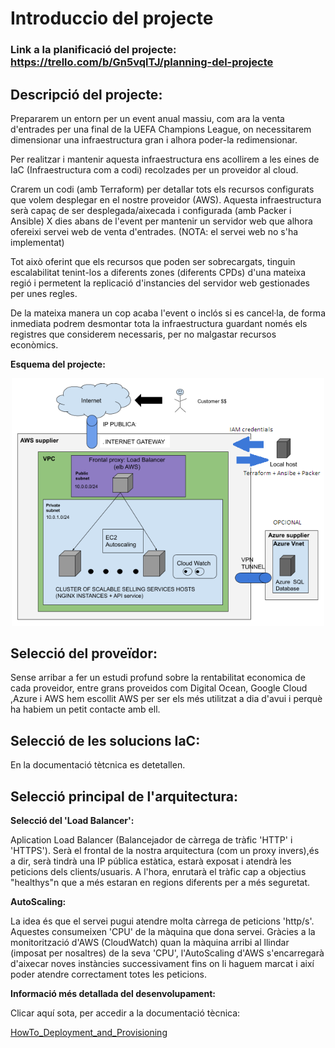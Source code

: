 # Introduccio del projecte

### Link a la planificació del projecte: https://trello.com/b/Gn5vqlTJ/planning-del-projecte

## Descripció del projecte:

Prepararem un entorn per un event anual massiu, com ara la venta d'entrades per una final de la UEFA Champions League, on necessitarem dimensionar una infraestructura gran i alhora poder-la redimensionar.

Per realitzar i mantenir aquesta infraestructura ens acollirem a les eines de IaC (Infraestructura com a codi) recolzades per un proveidor al cloud.

Crarem un codi (amb Terraform) per detallar tots els recursos configurats que volem desplegar en el nostre proveidor (AWS). Aquesta infraestructura serà capaç de ser desplegada/aixecada i configurada (amb Packer i Ansible) X dies abans de l'event per mantenir un servidor web que alhora ofereixi servei web de venta d'entrades. (NOTA: el servei web no s'ha implementat)

Tot això oferint que els recursos que poden ser sobrecargats, tinguin escalabilitat tenint-los a diferents zones (diferents CPDs) d'una mateixa regió i permetent la replicació d'instancies del servidor web gestionades per unes regles. 

De la mateixa manera un cop acaba l'event o inclós si es cancel·la, de forma inmediata podrem desmontar tota la infraestructura guardant només els registres que considerem necessaris, per no malgastar recursos econòmics.

**Esquema del projecte:**

<div>
<p style = 'text-align:center;'>
<img src="recursos_imatges/esquema.png" alt="JuveYell" width="500px">
</p>
</div>

## Selecció del proveïdor:

Sense arribar a fer un estudi profund sobre la rentabilitat economica de cada proveidor, entre grans proveidos com Digital Ocean, Google Cloud ,Azure i AWS hem escollit AWS per ser els més utilitzat a dia d'avui i perquè ha habiem un petit contacte amb ell.

## Selecció de les solucions IaC:

En la documentació tètcnica es detetallen.

## Selecció principal de l'arquitectura:

**Selecció del 'Load Balancer':**

Aplication Load Balancer (Balancejador de càrrega de tràfic 'HTTP' i 'HTTPS'). Serà el frontal de la nostra arquitectura (com un proxy invers),és a dir, serà tindrà una IP pública estàtica, estarà exposat i atendrà les peticions dels clients/usuaris. A l'hora, enrutarà el tràfic cap a objectius "healthys"n que a més estaran en regions diferents per a més seguretat. 

**AutoScaling:**

La idea és que el servei pugui atendre molta càrrega de peticions 'http/s'. Aquestes consumeixen 'CPU' de la màquina que dona servei. Gràcies a la monitorització d'AWS (CloudWatch) quan la màquina arribi al llindar (imposat per nosaltres) de la seva 'CPU', l'AutoScaling d'AWS s'encarregarà d'aixecar noves instàncies successivament fins on li haguem marcat i així poder atendre correctament totes les peticions.

**Informació més detallada del desenvolupament:**

Clicar aquí sota, per accedir a la documentació tècnica:

[HowTo_Deployment_and_Provisioning](https://github.com/fornes84/projecte_IaC/blob/master/HowTo-ASIX-VM_Deployment_and_Provisioning.md)


